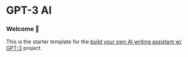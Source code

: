 # GPT-3 AI
### Welcome 👋
This is the starter template for the [build your own AI writing assistant w/ GPT-3](https://buildspace.so/builds/ai-writer) project.
